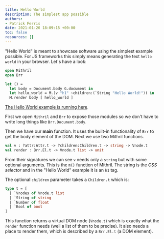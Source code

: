 ```yaml
---
title: Hello World
description: The simplest app possible
authors:
- Patrick Ferris
date: 2021-01-20 18:09:15 +00:00
toc: false
resources: []
---
```



"Hello World" is meant to showcase software using the simplest example possible. For JS frameworks this simply means generating the text `hello world` in your browser. Let's have a look: 

<!-- $MDX file=./example/index.ml -->
```ocaml
open Mithril
open Brr

let () =
  let body = Document.body G.document in
  let hello_world = M.(v "h1" ~children:(`String "Hello World!")) in
  M.render body [ hello_world ]
```

[The Hello World example is running here](./example).

First we open `Mithril` and `Brr` to expose those modules so we don't have to write long things like `Brr.Document.body`. 

Then we have our **main** function. It uses the built-in functionality of `Brr` to get the body element of the DOM. Next we use two Mithril functions. 

<!-- $MDX version<4.06 -->
```ocaml
val v : ?⁠attr:Attr.t -> ?⁠children:Children.t -> string -> Vnode.t
val render : Brr.El.t -> Vnode.t list -> unit
```

From their signatures we can see `v` needs only a `string` but with some optional arguments. This is the `m()` function of Mithril. The string is the *CSS selector* and in the "Hello World" example it is an `h1` tag. 

The optional `children` parameter takes a `Children.t` which is: 

<!-- $MDX version<4.06 -->
```ocaml
type t = [
  | `Vnodes of Vnode.t list
  | `String of string
  | `Number of float
  | `Bool of bool
]
```

This function returns a virtual DOM node (`Vnode.t`) which is exactly what the `render` function needs (well a list of them to be precise). It also needs a place to render them, which is described by a `Brr.El.t` (a DOM element).

